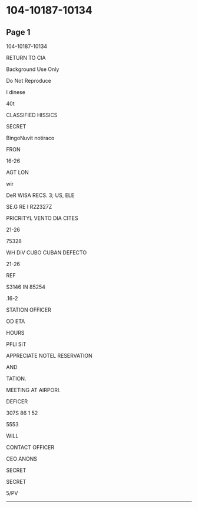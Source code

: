 # 104-10187-10134

## Page 1

104-10187-10134

RETURN TO CIA

Background Use Only

Do Not Reproduce

I dinese

40t

CLASSIFIED HISSICS

SECRET

BingoNuvit notiraco

FRON

16-26

AGT LON

wir

DeR WISA RECS. 3; US, ELE

SE.G RE I R22327Z

PRICRITYL VENTO DIA CITES

21-26

75328

WH DiV CUBO CUBAN DEFECTO

21-26

REF

S3146 IN 85254

.16-2

STATION OFFICER

OD ETA

HOURS

PFLI SiT

APPRECIATE NOTEL RESERVATION

AND

TATION.

MEETING AT AIRPORI.

DEFICER

307S 86 1 52

5553

WILL

CONTACT OFFICER

CEO ANONS

SECRET

SECRET

5/PV

---

